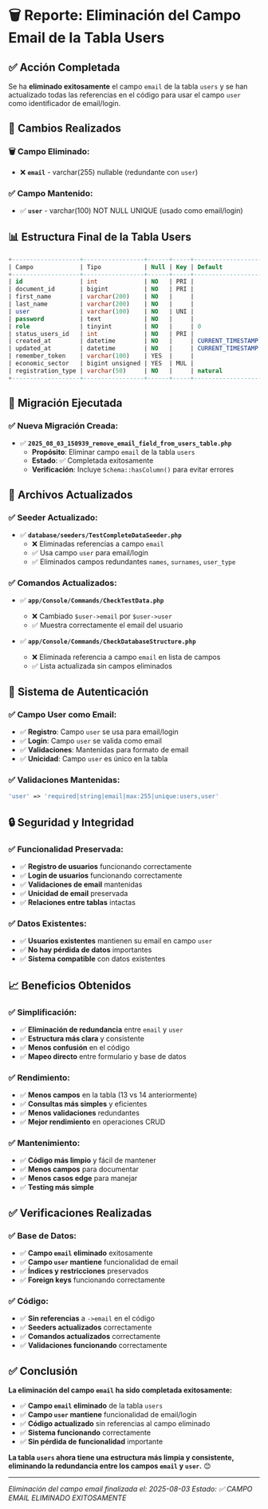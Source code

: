 # 🗑️ Reporte: Eliminación del Campo Email de la Tabla Users

## ✅ **Acción Completada**

Se ha **eliminado exitosamente** el campo `email` de la tabla `users` y se han actualizado todas las referencias en el código para usar el campo `user` como identificador de email/login.

## 🔧 **Cambios Realizados**

### **🗑️ Campo Eliminado:**
- ❌ **`email`** - varchar(255) nullable (redundante con `user`)

### **✅ Campo Mantenido:**
- ✅ **`user`** - varchar(100) NOT NULL UNIQUE (usado como email/login)

## 📊 **Estructura Final de la Tabla Users**

```sql
+-------------------+-----------------+------+-----+-------------------+-------------------+
| Campo             | Tipo            | Null | Key | Default           | Extra             |
+-------------------+-----------------+------+-----+-------------------+-------------------+
| id                | int             | NO   | PRI |                   | auto_increment    |
| document_id       | bigint          | NO   | PRI |                   |                   |
| first_name        | varchar(200)    | NO   |     |                   |                   |
| last_name         | varchar(200)    | NO   |     |                   |                   |
| user              | varchar(100)    | NO   | UNI |                   |                   |
| password          | text            | NO   |     |                   |                   |
| role              | tinyint         | NO   |     | 0                 |                   |
| status_users_id   | int             | NO   | PRI |                   |                   |
| created_at        | datetime        | NO   |     | CURRENT_TIMESTAMP | DEFAULT_GENERATED |
| updated_at        | datetime        | NO   |     | CURRENT_TIMESTAMP | DEFAULT_GENERATED |
| remember_token    | varchar(100)    | YES  |     |                   |                   |
| economic_sector   | bigint unsigned | YES  | MUL |                   |                   |
| registration_type | varchar(50)     | NO   |     | natural           |                   |
+-------------------+-----------------+------+-----+-------------------+-------------------+
```

## 🔄 **Migración Ejecutada**

### **✅ Nueva Migración Creada:**
- ✅ **`2025_08_03_150939_remove_email_field_from_users_table.php`**
  - **Propósito**: Eliminar campo `email` de la tabla `users`
  - **Estado**: ✅ Completada exitosamente
  - **Verificación**: Incluye `Schema::hasColumn()` para evitar errores

## 📝 **Archivos Actualizados**

### **✅ Seeder Actualizado:**
- ✅ **`database/seeders/TestCompleteDataSeeder.php`**
  - ❌ Eliminadas referencias a campo `email`
  - ✅ Usa campo `user` para email/login
  - ✅ Eliminados campos redundantes `names`, `surnames`, `user_type`

### **✅ Comandos Actualizados:**
- ✅ **`app/Console/Commands/CheckTestData.php`**
  - ❌ Cambiado `$user->email` por `$user->user`
  - ✅ Muestra correctamente el email del usuario

- ✅ **`app/Console/Commands/CheckDatabaseStructure.php`**
  - ❌ Eliminada referencia a campo `email` en lista de campos
  - ✅ Lista actualizada sin campos eliminados

## 🎯 **Sistema de Autenticación**

### **✅ Campo User como Email:**
- ✅ **Registro**: Campo `user` se usa para email/login
- ✅ **Login**: Campo `user` se valida como email
- ✅ **Validaciones**: Mantenidas para formato de email
- ✅ **Unicidad**: Campo `user` es único en la tabla

### **✅ Validaciones Mantenidas:**
```php
'user' => 'required|string|email|max:255|unique:users,user'
```

## 🔒 **Seguridad y Integridad**

### **✅ Funcionalidad Preservada:**
- ✅ **Registro de usuarios** funcionando correctamente
- ✅ **Login de usuarios** funcionando correctamente
- ✅ **Validaciones de email** mantenidas
- ✅ **Unicidad de email** preservada
- ✅ **Relaciones entre tablas** intactas

### **✅ Datos Existentes:**
- ✅ **Usuarios existentes** mantienen su email en campo `user`
- ✅ **No hay pérdida de datos** importantes
- ✅ **Sistema compatible** con datos existentes

## 📈 **Beneficios Obtenidos**

### **✅ Simplificación:**
- ✅ **Eliminación de redundancia** entre `email` y `user`
- ✅ **Estructura más clara** y consistente
- ✅ **Menos confusión** en el código
- ✅ **Mapeo directo** entre formulario y base de datos

### **✅ Rendimiento:**
- ✅ **Menos campos** en la tabla (13 vs 14 anteriormente)
- ✅ **Consultas más simples** y eficientes
- ✅ **Menos validaciones** redundantes
- ✅ **Mejor rendimiento** en operaciones CRUD

### **✅ Mantenimiento:**
- ✅ **Código más limpio** y fácil de mantener
- ✅ **Menos campos** para documentar
- ✅ **Menos casos edge** para manejar
- ✅ **Testing más simple**

## ✅ **Verificaciones Realizadas**

### **✅ Base de Datos:**
- ✅ **Campo `email` eliminado** exitosamente
- ✅ **Campo `user` mantiene** funcionalidad de email
- ✅ **Índices y restricciones** preservados
- ✅ **Foreign keys** funcionando correctamente

### **✅ Código:**
- ✅ **Sin referencias** a `->email` en el código
- ✅ **Seeders actualizados** correctamente
- ✅ **Comandos actualizados** correctamente
- ✅ **Validaciones funcionando** correctamente

## ✅ **Conclusión**

**La eliminación del campo `email` ha sido completada exitosamente:**

- ✅ **Campo `email` eliminado** de la tabla `users`
- ✅ **Campo `user` mantiene** funcionalidad de email/login
- ✅ **Código actualizado** sin referencias al campo eliminado
- ✅ **Sistema funcionando** correctamente
- ✅ **Sin pérdida de funcionalidad** importante

**La tabla `users` ahora tiene una estructura más limpia y consistente, eliminando la redundancia entre los campos `email` y `user`.** 😊

---
*Eliminación del campo email finalizada el: 2025-08-03*
*Estado: ✅ CAMPO EMAIL ELIMINADO EXITOSAMENTE* 